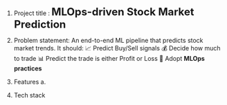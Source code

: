 1. Project title : <b style="font-size:24px;">MLOps-driven Stock Market Prediction</b>
2. Problem statement: An end-to-end ML pipeline that predicts stock market trends. It should:
    📈 Predict Buy/Sell signals
    💰 Decide how much to trade
    📊 Predict the trade is either Profit or Loss
    🔁 Adopt **MLOps practices**

3. Features
    a. 

4. Tech stack

